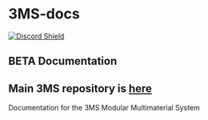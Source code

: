# 3MS-docs
[![Discord Shield](https://discord.com/api/guilds/1307104511663411210/widget.png?style=banner2)](https://discord.gg/ekqxDhdGCg)
## BETA Documentation
## Main 3MS repository is [here](https://github.com/3DCoded/3MS)
Documentation for the 3MS Modular Multimaterial System
